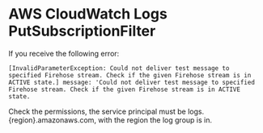 # AWS CloudWatch Logs PutSubscriptionFilter

If you receive the following error:

`[InvalidParameterException: Could not deliver test message to specified Firehose stream. Check if the given Firehose stream is in ACTIVE state.]
message: 'Could not deliver test message to specified Firehose stream. Check if the given Firehose stream is in ACTIVE state.`

Check the permissions, the service principal must be logs.{region}.amazonaws.com, with the region the log group is in.
